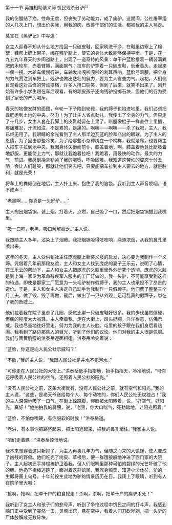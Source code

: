 第十一节 英雄相助装义蹄 饥民残杀分驴尸

我的伤腿结了疤，性命无虞，但丧失了劳动能力，成了废驴。这期间，公社屠宰组的人几次上门，想出价买我，用我的肉，改善干部们的生活，都被我的主人骂走。

莫言在《黑驴记》中写道：

女主人迎春不知从什么地方捡回一只破皮鞋，回家刷洗干净，在鞋里边塞上了棉絮，鞋帮上缝上带子，绑在残驴腿上，使它的身体大致能够保持平衡。于是，在一九五九年春天的乡间道路上，出现了一道奇特的风景：单干户蓝脸推着一辆装满粪肥的木轮车，赤着臂膊，满面飙气；拉车的驴穿着一只破皮鞋，低垂着头，走起来一瘸一拐。木轮车缓慢行进，车轴发出嘎啦嘎啦的刺耳声响。蓝脸弓着腰，把全身的力气贯注到车把上，残驴也做出悲壮的努力，要为主人省些力气。起初，人们侧目观看这对古怪的劳动搭档，许多人掩口窃笑，但到了后来，就笑不出来了。刚开始有许多小学生跟在车后观看，有的顽皮孩子还向残驴投掷石块，但他们的行为受到了家长的严厉喝斥。

春天的地像发酵的面团，车轮一下子陷到轮毂，我的蹄子也陷进地里。我们必须把粪肥运到土地的中央。努力！为了让主人省点劲儿，我使出了全身的力气。但只走了十几步，女主人套在我脚上的皮鞋就留在土里了。断腿像棍子一样直往土里插，疼痛难忍，汗流如注，不是累的，是痛的。啊噢——啊噢——杀了我吧，主人，我已经无用了。我眼睛的余光看到了主人那半边瓦蓝的脸和凸出的眼球，为了主人的恩情，为了回击那些冷笑，为了给那些小杂种树立一个榜样，我就是爬，也要帮主人把车子拉到地中央。我因身体失衡而前仆，膝盖着地，啊，膝盖着地竟比断肢着地舒服，更能使上力气，那就让我跪着拉吧！我跪着，用最快的动作，最大的力气，前进。我感到挽具勒紧了我的喉咙，呼吸困难。我知道这劳动的姿态十分丑陋，会让人们耻笑，那就让他们笑去吧，只要能把车拉到主人要去的地方，就是胜利，就是光荣！

将车上的粪倾倒在地后，主人扑上来，抱住了我的脑袋。我听到主人声音哽咽，语不成声：

“老黑啊……你真是一头好驴……”

主人掏出烟袋锅，装上烟，打着火，点燃，自己吸了一口，然后把烟袋锅插到我嘴里。

“吸一口吧，老黑，吸口解解疲乏。”主人说。

我跟随主人多年，沾染上了烟瘾。我把烟锅吸得吱吱响，两道浓烟，从我的鼻孔里喷出来。

这年的冬天，主人受供销社主任庞虎腿上新装义肢的启发，决心要为我制作一个义蹄。凭借着几年前那段友谊，主人和女主人找到庞虎的妻子王乐云，说明了心情，在王乐云的帮助下，主人和女主人把庞虎的义肢里里外外研究个透彻。庞虎的义肢是到上海一家专为革命残疾军人服务的工厂订做的，我一头驴，不可能享受到这样的待遇。即使是那家工厂愿意为一头毛驴制作假蹄子，我的主人也承担不了昂贵的造价。于是，主人和女主人决定自己动手为我制作一只假蹄子。他们费了整整三个月工夫，做了毁，毁了再做，最后，做出了一只从外观上足可乱真的假蹄子，绑在了我的断肢上。

他们拉着我在院子里走了几圈，感觉比绑一只破皮鞋好很多。我的步伐虽然僵硬，但瘸的程度大大减轻。主人牵着我，走在大街上，昂头挺胸，洋洋得意，仿佛示威。我也尽量地往好里走，努力为我的主人长脸。屯里的孩子跟在我们身后看热闹。我看到了路边那些人的目光，听到了他们的议论。他们对我的主人很是佩服。我们与面黄肌瘦的洪泰岳迎面相逢。洪泰岳冷笑着说：

“蓝脸，你这是向人民公社示威吗？”

“不敢，”我的主人说，“我跟人民公社是井水不犯河水。”

“可你走在人民公社的大街上。”洪泰岳低手指指地，抬手指指天，冷冷地说，“可你还呼吸着人民公社的空气，还照着人民公社的阳光。”

“没有人民公社之前，这条大街就有，没有人民公社之前，就有空气和阳光。”我的主人说，“这些，是老天爷送给每个人、每个动物的，你们人民公社无权独占！”我的主人深深地吸了一口气，在街上跺跺脚，仰脸被太阳晒着，说，“好空气，好阳光，真好！”他拍拍我的肩膀，说，“老黑，你大口喘气，死劲踏地，让阳光照着。”

“蓝脸，不怕你嘴硬，有你服软的时候！”洪泰岳道。

“老洪，有本事你把路竖起来，把太阳遮起来，把我的鼻孔堵住。”我家主人说。

“咱们走着瞧！”洪泰岳悻悻地说。

我本来想穿着这只新蹄子，为主人再卖几年力气，但随之而来的大饥馑，使人变成了凶残的野兽。他们吃光了树皮、草根后，便一群饿狼般地冲进了西门家的大院子。主人起初还手持棍棒护卫着我，但人们眼睛里那种可怕的碧绿的光芒吓破了他的胆。他扔下棍棒逃跑了。面对着这群饥民，我浑身颤栗，知道小命休矣，驴的一生即将画上句号。十年前投生此地为驴的情景历历在目。我闭上了眼睛，听到有人在院子里大喊：

“抢啊，抢啊，把单干户的粮食抢走！杀啊，杀啊，把单干户的瘸驴杀死！”

我听到了女主人和孩子们的悲号声，听到了争抢过程中饥民之间的打斗声。我感到脑门正中受到了突然一击，灵魂出窍，悬在空中，看着人们刀砍斧剁，把一头驴的尸体肢解成无数碎块。